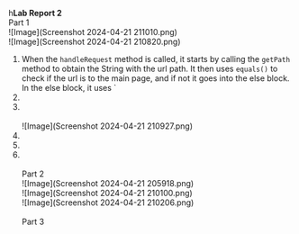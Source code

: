 h<b>Lab Report 2 <br></b>
Part 1 <br>
![Image](Screenshot 2024-04-21 211010.png)<br>
![Image](Screenshot 2024-04-21 210820.png)<br>
1) When the `handleRequest` method is called, it starts by calling the `getPath` method to obtain the String with the url path. It then uses `equals()` to check if the url is to the main page, and if not it goes into the else block. In the else block, it uses `<br>
2) <br>
3) <br><br>
![Image](Screenshot 2024-04-21 210927.png) <br>
1) <br>
2) <br>
3) <br><br>
Part 2 <br>
![Image](Screenshot 2024-04-21 205918.png)<br>
![Image](Screenshot 2024-04-21 210100.png)<br>
![Image](Screenshot 2024-04-21 210206.png)<br><br>
Part 3 <br>

